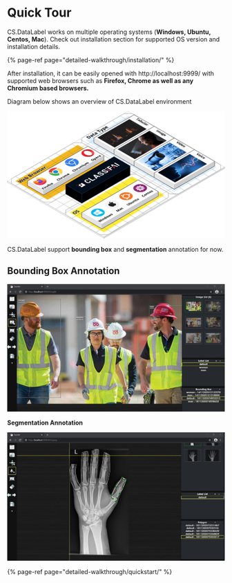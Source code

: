 # Quick Tour

CS.DataLabel works on multiple operating systems \(**Windows, Ubuntu, Centos, Mac**\). Check out installation section for supported OS version and installation details.

{% page-ref page="detailed-walkthrough/installation/" %}

After installation, it can be easily opened with http://localhost:9999/ with supported web browsers such as **Firefox, Chrome as well as any Chromium based browsers.**

Diagram below shows an overview of CS.DataLabel environment

![](.gitbook/assets/0%20%2810%29.jpeg)

CS.DataLabel support **bounding box** and **segmentation** annotation for now.

## Bounding Box Annotation

![](.gitbook/assets/1%20%281%29.jpeg)

**Segmentation Annotation**

![](.gitbook/assets/2%20%286%29.jpeg)

{% page-ref page="detailed-walkthrough/quickstart/" %}

